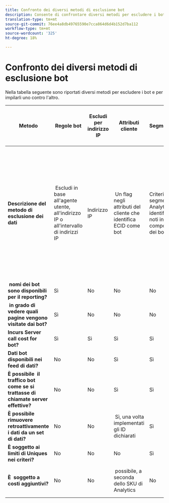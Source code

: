 ```yaml
---
title: Confronto dei diversi metodi di esclusione bot
description: Consente di confrontare diversi metodi per escludere i bot.
translation-type: tm+mt
source-git-commit: 76ee4a8db49765590e7cca864d6d4b152d7ba112
workflow-type: tm+mt
source-wordcount: '325'
ht-degree: 18%

---
```



# Confronto dei diversi metodi di esclusione bot

Nella tabella seguente sono riportati diversi metodi per escludere i bot e per impilarli uno contro l&#39;altro.

| Metodo | Regole bot | Escludi per indirizzo IP | Attributi cliente | Segmentazione | punteggio di 3 terze parti + segmentazione | Elimina &#x200B; chiamate server per i bot in fase di esecuzione | Regola VISTA DB personalizzata |
| --- | --- | --- | --- | --- | --- | --- | --- |
| **Descrizione del metodo di esclusione dei dati** | &#x200B; Escludi in base all&#39;agente utente, all&#39;indirizzo IP o all&#39;intervallo di indirizzi IP | Indirizzo IP | &#x200B; Un flag negli attributi del cliente che identifica ECID come bot | Criteri &#x200B; in un segmento di Analytics che identifica i bot noti in base al comportamento dei bot | &#x200B; Una terza parte, ad esempio [Perimetro X](https://www.perimeterx.com) o [Akamai Bot Manager](https://www.akamai.com/us/en/products/security/bot-manager.jsp) , assegna a ogni pagina una valutazione sulla probabilità che si tratti di un bot. Il punteggio viene inviato in Analytics e i segmenti possono essere utilizzati per filtrare i dati in base alla valutazione. | &#x200B; logica lato client impedisce l&#39;esecuzione della chiamata al server di Analytics per i bot. | &#x200B; Una regola VISTA sposterà il traffico dai bot che soddisfano determinati criteri a una suite di rapporti separata. |
| **&#x200B; nomi dei bot sono disponibili per il reporting?** | Sì | No | No | No | No | No | Sì |
| **&#x200B; in grado di vedere quali pagine vengono visitate dai bot?** | Sì | No | No | No | Sì | No | Sì |
| &#x200B;**Incurs Server call cost for bot?** | Sì | Sì | Sì | Sì | Sì | No | Sì |
| **Dati bot disponibili nei feed di dati?** | No | No | Sì | Sì | Sì | No | Sì |
| **È possibile &#x200B; il traffico bot come se si trattasse di chiamate server effettive?** | No | No | Sì | Sì | Sì | Sì | No |
| **È possibile rimuovere retroattivamente i dati da un set di dati?** | No | No | &#x200B; Sì, una volta implementati gli ID dichiarati | Sì | Sì, una volta implementati i punteggi | No | No |
| **È soggetto ai limiti di Uniques nei criteri?** | No | No | No | Sì | No | No | No |
| **È &#x200B; soggetto a costi aggiuntivi?** | No | No | &#x200B; possibile, a seconda dello SKU di Analytics | No | Sì | No | &#x200B; Sì - costo per implementare e mantenere una regola VISTA |
